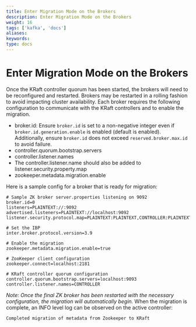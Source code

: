 ```yaml
---
title: Enter Migration Mode on the Brokers
description: Enter Migration Mode on the Brokers
weight: 16
tags: ['kafka', 'docs']
aliases: 
keywords: 
type: docs
---
```


# Enter Migration Mode on the Brokers

Once the KRaft controller quorum has been started, the brokers will need to be reconfigured and restarted. Brokers may be restarted in a rolling fashion to avoid impacting cluster availability. Each broker requires the following configuration to communicate with the KRaft controllers and to enable the migration. 

  * broker.id: Ensure `broker.id` is set to a non-negative integer even if `broker.id.generation.enable` is enabled (default is enabled). Additionally, ensure `broker.id` does not exceed `reserved.broker.max.id` to avoid failure.
  * controller.quorum.bootstrap.servers
  * controller.listener.names
  * The controller.listener.name should also be added to listener.security.property.map
  * zookeeper.metadata.migration.enable



Here is a sample config for a broker that is ready for migration:
    
    
    # Sample ZK broker server.properties listening on 9092
    broker.id=0
    listeners=PLAINTEXT://:9092
    advertised.listeners=PLAINTEXT://localhost:9092
    listener.security.protocol.map=PLAINTEXT:PLAINTEXT,CONTROLLER:PLAINTEXT
    
    # Set the IBP
    inter.broker.protocol.version=3.9
    
    # Enable the migration
    zookeeper.metadata.migration.enable=true
    
    # ZooKeeper client configuration
    zookeeper.connect=localhost:2181
    
    # KRaft controller quorum configuration
    controller.quorum.bootstrap.servers=localhost:9093
    controller.listener.names=CONTROLLER

_Note: Once the final ZK broker has been restarted with the necessary configuration, the migration will automatically begin._ When the migration is complete, an INFO level log can be observed on the active controller: 
    
    
    Completed migration of metadata from Zookeeper to KRaft
